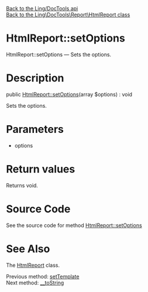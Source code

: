 [Back to the Ling/DocTools api](https://github.com/lingtalfi/DocTools/blob/master/doc/api/Ling/DocTools.md)<br>
[Back to the Ling\DocTools\Report\HtmlReport class](https://github.com/lingtalfi/DocTools/blob/master/doc/api/Ling/DocTools/Report/HtmlReport.md)


HtmlReport::setOptions
================



HtmlReport::setOptions — Sets the options.




Description
================


public [HtmlReport::setOptions](https://github.com/lingtalfi/DocTools/blob/master/doc/api/Ling/DocTools/Report/HtmlReport/setOptions.md)(array $options) : void




Sets the options.




Parameters
================


- options

    


Return values
================

Returns void.








Source Code
===========
See the source code for method [HtmlReport::setOptions](/blob/master/Report/HtmlReport.php#L68-L71)


See Also
================

The [HtmlReport](https://github.com/lingtalfi/DocTools/blob/master/doc/api/Ling/DocTools/Report/HtmlReport.md) class.

Previous method: [setTemplate](https://github.com/lingtalfi/DocTools/blob/master/doc/api/Ling/DocTools/Report/HtmlReport/setTemplate.md)<br>Next method: [__toString](https://github.com/lingtalfi/DocTools/blob/master/doc/api/Ling/DocTools/Report/HtmlReport/__toString.md)<br>

